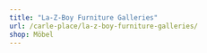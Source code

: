 ```yaml
---
title: "La-Z-Boy Furniture Galleries"
url: /carle-place/la-z-boy-furniture-galleries/
shop: Möbel
---
```

